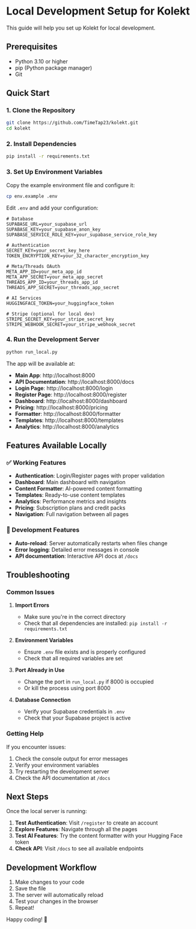 # Local Development Setup for Kolekt

This guide will help you set up Kolekt for local development.

## Prerequisites

- Python 3.10 or higher
- pip (Python package manager)
- Git

## Quick Start

### 1. Clone the Repository
```bash
git clone https://github.com/TimeTap23/kolekt.git
cd kolekt
```

### 2. Install Dependencies
```bash
pip install -r requirements.txt
```

### 3. Set Up Environment Variables
Copy the example environment file and configure it:
```bash
cp env.example .env
```

Edit `.env` and add your configuration:
```env
# Database
SUPABASE_URL=your_supabase_url
SUPABASE_KEY=your_supabase_anon_key
SUPABASE_SERVICE_ROLE_KEY=your_supabase_service_role_key

# Authentication
SECRET_KEY=your_secret_key_here
TOKEN_ENCRYPTION_KEY=your_32_character_encryption_key

# Meta/Threads OAuth
META_APP_ID=your_meta_app_id
META_APP_SECRET=your_meta_app_secret
THREADS_APP_ID=your_threads_app_id
THREADS_APP_SECRET=your_threads_app_secret

# AI Services
HUGGINGFACE_TOKEN=your_huggingface_token

# Stripe (optional for local dev)
STRIPE_SECRET_KEY=your_stripe_secret_key
STRIPE_WEBHOOK_SECRET=your_stripe_webhook_secret
```

### 4. Run the Development Server
```bash
python run_local.py
```

The app will be available at:
- **Main App**: http://localhost:8000
- **API Documentation**: http://localhost:8000/docs
- **Login Page**: http://localhost:8000/login
- **Register Page**: http://localhost:8000/register
- **Dashboard**: http://localhost:8000/dashboard
- **Pricing**: http://localhost:8000/pricing
- **Formatter**: http://localhost:8000/formatter
- **Templates**: http://localhost:8000/templates
- **Analytics**: http://localhost:8000/analytics

## Features Available Locally

### ✅ Working Features
- **Authentication**: Login/Register pages with proper validation
- **Dashboard**: Main dashboard with navigation
- **Content Formatter**: AI-powered content formatting
- **Templates**: Ready-to-use content templates
- **Analytics**: Performance metrics and insights
- **Pricing**: Subscription plans and credit packs
- **Navigation**: Full navigation between all pages

### 🔧 Development Features
- **Auto-reload**: Server automatically restarts when files change
- **Error logging**: Detailed error messages in console
- **API documentation**: Interactive API docs at `/docs`

## Troubleshooting

### Common Issues

1. **Import Errors**
   - Make sure you're in the correct directory
   - Check that all dependencies are installed: `pip install -r requirements.txt`

2. **Environment Variables**
   - Ensure `.env` file exists and is properly configured
   - Check that all required variables are set

3. **Port Already in Use**
   - Change the port in `run_local.py` if 8000 is occupied
   - Or kill the process using port 8000

4. **Database Connection**
   - Verify your Supabase credentials in `.env`
   - Check that your Supabase project is active

### Getting Help

If you encounter issues:
1. Check the console output for error messages
2. Verify your environment variables
3. Try restarting the development server
4. Check the API documentation at `/docs`

## Next Steps

Once the local server is running:

1. **Test Authentication**: Visit `/register` to create an account
2. **Explore Features**: Navigate through all the pages
3. **Test AI Features**: Try the content formatter with your Hugging Face token
4. **Check API**: Visit `/docs` to see all available endpoints

## Development Workflow

1. Make changes to your code
2. Save the file
3. The server will automatically reload
4. Test your changes in the browser
5. Repeat!

Happy coding! 🚀

